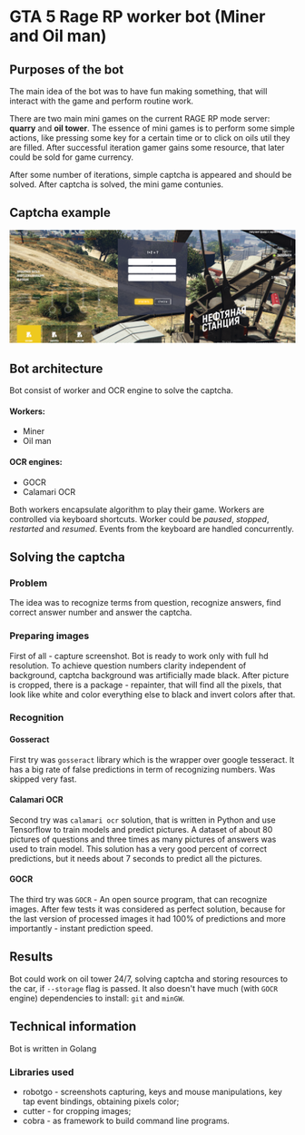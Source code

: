# GTA 5 Rage RP worker bot (Miner and Oil man) 

## Purposes of the bot
The main idea of the bot was to have fun making something, that will interact with the game and perform routine work.

There are two main mini games on the current RAGE RP mode server: **quarry** and **oil tower**.
The essence of mini games is to perform some simple actions, like pressing some key for a certain time or
to click on oils util they are filled.
After successful iteration gamer gains some resource, that later could be sold for game currency.

After some number of iterations, simple captcha is appeared and should be solved. After captcha is solved, the mini game contunies.

## Captcha example
![alt text](resources/screenshots/captcha_example.png)

## Bot architecture
Bot consist of worker and OCR engine to solve the captcha.

#### Workers:
* Miner
* Oil man
#### OCR engines:
* GOCR
* Calamari OCR

Both workers encapsulate algorithm to play their game. Workers are controlled via keyboard shortcuts.
Worker could be _paused_, _stopped_, _restarted_ and _resumed_. Events from the keyboard are handled concurrently.

## Solving the captcha
### Problem
The idea was to recognize terms from question, recognize answers, find correct answer number and answer the captcha.

### Preparing images
First of all - capture screenshot. Bot is ready to work only with full hd resolution.
To achieve question numbers clarity independent of background, captcha background was artificially made black.
After picture is cropped, there is a package - repainter, that will find all the pixels,
that look like white and color everything else to black and invert colors after that.

### Recognition
#### Gosseract
First try was `gosseract` library which is the wrapper over google tesseract. It has a big rate of false predictions
in term of recognizing numbers. Was skipped very fast.

#### Calamari OCR
Second try was `calamari ocr` solution, that is written in Python and use Tensorflow to train models and predict pictures.
A dataset of about 80 pictures of questions and three times as many pictures of answers was used to train model.
This solution has a very good percent of correct predictions, but it needs about 7 seconds to predict all the pictures.

#### GOCR
The third try was `GOCR` - An open source program, that can recognize images. After few tests it was considered as
perfect solution, because for the last version of processed images it had 100% of predictions
and more importantly - instant prediction speed.

## Results
Bot could work on oil tower 24/7, solving captcha and storing resources to the car, if `--storage` flag is passed.
It also doesn't have much (with `GOCR` engine) dependencies to install: `git` and `minGW`.

## Technical information
Bot is written in Golang
### Libraries used
* robotgo - screenshots capturing, keys and mouse manipulations, key tap event bindings, obtaining pixels color;
* cutter - for cropping images;
* cobra - as framework to build command line programs.
